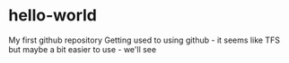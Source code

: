 # hello-world
My first github repository
Getting used to using github - it seems like TFS but maybe a bit easier to use - we'll see
